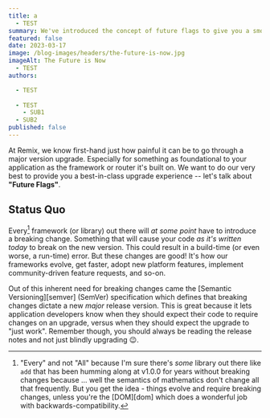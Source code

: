 ```yaml
---
title: a
  - TEST
summary: We've introduced the concept of future flags to give you a smooth upgrade path for your Remix app.
featured: false
date: 2023-03-17
image: /blog-images/headers/the-future-is-now.jpg
imageAlt: The Future is Now
  - TEST
authors:  

  - TEST
  
  - TEST
    - SUB1
  - SUB2
published: false
---
```


At Remix, we know first-hand just how painful it can be to go through a major version upgrade. Especially for something as foundational to your application as the framework or router it's built on. We want to do our very best to provide you a best-in-class upgrade experience -- let's talk about **"Future Flags"**.

## Status Quo

Every[^1] framework (or library) out there will _at some point_ have to introduce a breaking change. Something that will cause your code _as it's written today_ to break on the new version. This could result in a build-time (or even worse, a run-time) error. But these changes are good! It's how our frameworks evolve, get faster, adopt new platform features, implement community-driven feature requests, and so-on.

Out of this inherent need for breaking changes came the [Semantic Versioning][semver] (SemVer) specification which defines that breaking changes dictate a new _major_ release version. This is great because it lets application developers know when they should expect their code to require changes on an upgrade, versus when they should expect the upgrade to "just work". Remember though, you should always be reading the release notes and not just blindly upgrading 😉.

[^1]: "Every" and not "All" because I'm sure there's _some_ library out there like `add` that has been humming along at v1.0.0 for years without breaking changes because ... well the semantics of mathematics don't change all that frequently. But you get the idea - things evolve and require breaking changes, unless you're the [DOM][dom] which does a wonderful job with backwards-compatibility.
